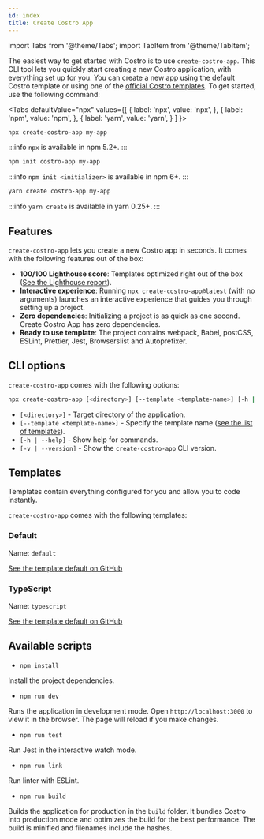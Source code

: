 ```yaml
---
id: index
title: Create Costro App
---
```


import Tabs from '@theme/Tabs';
import TabItem from '@theme/TabItem';

The easiest way to get started with Costro is to use `create-costro-app`. This CLI tool lets you quickly start creating a new Costro application, with everything set up for you. You can create a new app using the default Costro template or using one of the [official Costro templates](cli#templates). To get started, use the following command:

<Tabs
defaultValue="npx"
values={[
{ label: 'npx', value: 'npx', },
{ label: 'npm', value: 'npm', },
{ label: 'yarn', value: 'yarn', }
]
}>
<TabItem value="npx">

```bash
npx create-costro-app my-app
```

:::info
`npx` is available in npm 5.2+.
:::

</TabItem>
<TabItem value="npm">

```bash
npm init costro-app my-app
```

:::info
`npm init <initializer>` is available in npm 6+.
:::

</TabItem>
<TabItem value="yarn">

```bash
yarn create costro-app my-app
```

:::info
`yarn create` is available in yarn 0.25+.
:::

</TabItem>
</Tabs>

## Features

`create-costro-app` lets you create a new Costro app in seconds. It comes with the following features out of the box:

- **100/100 Lighthouse score**: Templates optimized right out of the box ([See the Lighthouse report](/)).
- **Interactive experience**: Running `npx create-costro-app@latest` (with no arguments) launches an interactive experience that guides you through setting up a project.
- **Zero dependencies**: Initializing a project is as quick as one second. Create Costro App has zero dependencies.
- **Ready to use template**: The project contains webpack, Babel, postCSS, ESLint, Prettier, Jest, Browserslist and Autoprefixer.

## CLI options

`create-costro-app` comes with the following options:

```bash
npx create-costro-app [<directory>] [--template <template-name>] [-h | --help] [-v | --version]
```

- `[<directory>]` - Target directory of the application.
- `[--template <template-name>]` - Specify the template name ([see the list of templates](cli#templates)).
- `[-h | --help]` - Show help for commands.
- `[-v | --version]` - Show the `create-costro-app` CLI version.

## Templates

Templates contain everything configured for you and allow you to code instantly.

`create-costro-app` comes with the following templates:

### Default

Name: `default`

[See the template default on GitHub](https://github.com/costrojs/costro-templates/tree/main/templates/default)

### TypeScript

Name: `typescript`

[See the template default on GitHub](https://github.com/costrojs/costro-templates/tree/main/templates/typescript)

## Available scripts

- `npm install`

Install the project dependencies.

- `npm run dev`

Runs the application in development mode. Open `http://localhost:3000` to view it in the browser. The page will reload if you make changes.

- `npm run test`

Run Jest in the interactive watch mode.

- `npm run link`

Run linter with ESLint.

- `npm run build`

Builds the application for production in the `build` folder. It bundles Costro into production mode and optimizes the build for the best performance. The build is minified and filenames include the hashes.
